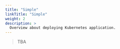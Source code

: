 ```yaml
---
title: "Simple"
linkTitle: "Simple"
weight: 2
description: >
  Overview about deploying Kubernetes application.
---
```


> TBA
